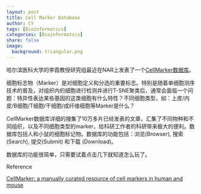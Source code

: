 ```yaml
---
layout: post
title: Cell Marker Database  
author: CY
tags: [Bioinformatics]
categories: [Bioinformatics]
share: false
image:
  background: triangular.png     
---
```




哈尔滨医科大学的李霞教授研究组最近在NAR上发表了一个[CellMarker数据库](http://biocc.hrbmu.edu.cn/CellMarker/)。         



细胞标志物（Marker）是对细胞定义和分选的重要标志。特别是随着单细胞测序技术的普及，对组织内的细胞进行检测并进行T-SNE聚类后，通常会面临一个问题：特异性表达某些基因的这类细胞有什么特性？不同细胞类型，如：上皮/内皮/B细胞/T细胞/干细胞/成纤维细胞等Marker是什么？



CellMarker数据库详细的搜集了10万多片已经发表的文章，汇集了不同物种和不同组织，以及不同细胞类型的marker，给科研工作者的科研带来极大的便利。数据库包括人和小鼠的细胞标记物。数据库的功能包括：浏览(Browser), 搜索(Search), 提交(Submit) 和下载 (Download)。



数据库的功能很简单，只需要试着点击几下就知道怎么玩了。 



Reference 

[CellMarker: a manually curated resource of cell markers in human and mouse](https://academic.oup.com/nar/advance-article/doi/10.1093/nar/gky900/5115823)            